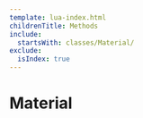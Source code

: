 ```yaml
---
template: lua-index.html
childrenTitle: Methods
include:
  startsWith: classes/Material/
exclude:
  isIndex: true
---
```


# Material
